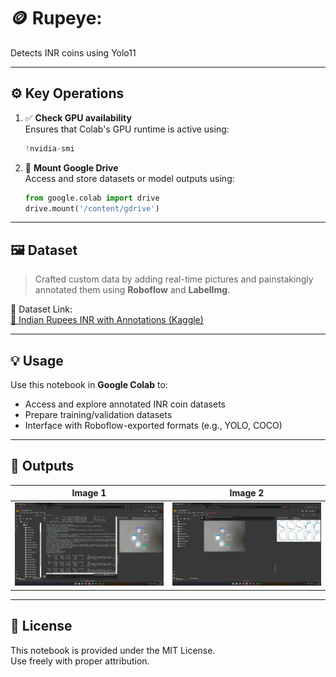 # 🪙 Rupeye:

Detects INR coins using Yolo11 

---

## ⚙️ Key Operations

1. ✅ **Check GPU availability**  
   Ensures that Colab's GPU runtime is active using:

   ```python
   !nvidia-smi
   ```

2. 🔗 **Mount Google Drive**  
   Access and store datasets or model outputs using:

   ```python
   from google.colab import drive
   drive.mount('/content/gdrive')
   ```

---

## 🖼️ Dataset

> Crafted custom data by adding real-time pictures and painstakingly annotated them using **Roboflow** and **LabelImg**.

📂 Dataset Link:  
[🔗 Indian Rupees INR with Annotations (Kaggle)](https://www.kaggle.com/datasets/mayureshsaitwal/indian-rupees-inr-with-annotations/data)

---

## 💡 Usage

Use this notebook in **Google Colab** to:

- Access and explore annotated INR coin datasets
- Prepare training/validation datasets
- Interface with Roboflow-exported formats (e.g., YOLO, COCO)

---

## 📂 Outputs

| Image 1 | Image 2 |
|---------|---------|
| ![1](output/1.jpg) | ![2](output/2.jpg) |

---

## 📄 License

This notebook is provided under the MIT License.  
Use freely with proper attribution.

